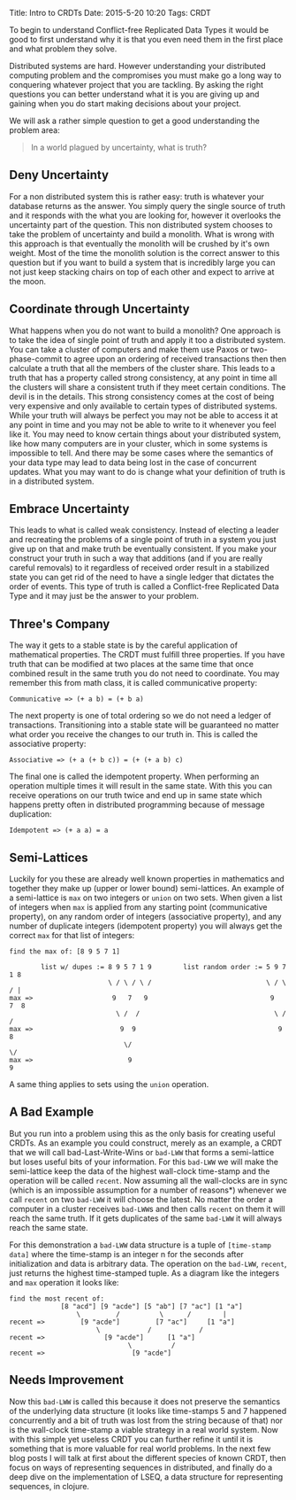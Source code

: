 Title: Intro to CRDTs
Date: 2015-5-20 10:20
Tags: CRDT

To begin to understand Conflict-free Replicated Data Types it would be good to first understand why it is that you even need them in the first place and what problem they solve.

Distributed systems are hard. However understanding your distributed computing problem and the compromises you must make go a long way to conquering whatever project that you are tackling. By asking the right questions you can better understand what it is you are giving up and gaining when you do start making decisions about your project.

We will ask a rather simple question to get a good understanding the problem area:

> In a world plagued by uncertainty, what is truth?

Deny Uncertainty
---
For a non distributed system this is rather easy: truth is whatever your database returns as the answer. You simply query the single source of truth and it responds with the what you are looking for, however it overlooks the uncertainty part of the question. This non distributed system chooses to take the problem of uncertainty and build a monolith. What is wrong with this approach is that eventually the monolith will be crushed by it's own weight. Most of the time the monolith solution is the correct answer to this question but if you want to build a system that is incredibly large you can not just keep stacking chairs on top of each other and expect to arrive at the moon.

Coordinate through Uncertainty
---
What happens when you do not want to build a monolith? One approach is to take the idea of single point of truth and apply it too a distributed system. You can take a cluster of computers and make them use Paxos or two-phase-commit to agree upon an ordering of received transactions then then calculate a truth that all the members of the cluster share. This leads to a truth that has a property called strong consistency, at any point in time all the clusters will share a consistent truth if they meet certain conditions. The devil is in the details. This strong consistency comes at the cost of being very expensive and only available to certain types of distributed systems. While your truth will always be perfect you may not be able to access it at any point in time and you may not be able to write to it whenever you feel like it. You may need to know certain things about your distributed system, like how many computers are in your cluster, which in some systems is impossible to tell. And there may be some cases where the semantics of your data type may lead to data being lost in the case of concurrent updates. What you may want to do is change what your definition of truth is in a distributed system.

Embrace Uncertainty
---
This leads to what is called weak consistency. Instead of electing a leader and recreating the problems of a single point of truth in a system you just give up on that and make truth be eventually consistent. If you make your construct your truth in such a way that additions (and if you are really careful removals) to it regardless of received order result in a stabilized state you can get rid of the need to have a single ledger that dictates the order of events. This type of truth is called a Conflict-free Replicated Data Type and it may just be the answer to your problem.

Three's Company
---
The way it gets to a stable state is by the careful application of mathematical properties. The CRDT must fulfill three properties. If you have truth that can be modified at two places at the same time that once combined result in the same truth you do not need to coordinate. You may remember this from math class, it is called communicative property:
```
Communicative => (+ a b) = (+ b a)
```
The next property is one of total ordering so we do not need a ledger of transactions. Transitioning into a stable state will be guaranteed no matter what order you receive the changes to our truth in. This is called the associative property:
```
Associative => (+ a (+ b c)) = (+ (+ a b) c)
```
The final one is called the idempotent property. When performing an operation multiple times it will result in the same state. With this you can receive operations on our truth twice and end up in same state which happens pretty often in distributed programming because of message duplication:
```
Idempotent => (+ a a) = a
```

Semi-Lattices
---
Luckily for you these are already well known properties in mathematics and together they make up (upper or lower bound) semi-lattices. An example of a semi-lattice is `max` on two integers or `union` on two sets. When given a list of integers when `max` is applied from any starting point (communicative property), on any random order of integers (associative property), and any number of duplicate integers (idempotent property) you will always get the correct `max` for that list of integers:
```
find the max of: [8 9 5 7 1]

        list w/ dupes := 8 9 5 7 1 9        list random order := 5 9 7 1 8
                         \ / \ / \ /                             \ / \ / |
max =>                    9   7   9                               9   7  8
                           \ /  /                                  \ /  /
max =>                      9  9                                    9  8
                             \/                                      \/
max =>                        9                                       9
``` 
A same thing applies to sets using the `union` operation.

A Bad Example
---
But you run into a problem using this as the only basis for creating useful CRDTs. As an example you could construct, merely as an example,  a CRDT that we will call bad-Last-Write-Wins or `bad-LWW` that forms a semi-lattice but loses useful bits of your information. For this `bad-LWW` we will make the semi-lattice keep the data of the highest wall-clock time-stamp and the operation will be called `recent`. Now assuming all the wall-clocks are in sync (which is an impossible assumption for a number of reasons*) whenever we call `recent` on two `bad-LWW` it will choose the latest. No matter the order a computer in a cluster receives `bad-LWW`s and then calls `recent` on them it will reach the same truth. If it gets duplicates of the same `bad-LWW` it will always reach the same state.

For this demonstration a `bad-LWW` data structure is a tuple of `[time-stamp data]` where the time-stamp is an integer n for the seconds after initialization and data is arbitrary data. The operation on the `bad-LWW`, `recent`, just returns the highest time-stamped tuple. As a diagram like the integers and `max` operation it looks like:
```
find the most recent of:
             [8 "acd"] [9 "acde"] [5 "ab"] [7 "ac"] [1 "a"]
                 \         /          \      /        |
recent =>         [9 "acde"]         [7 "ac"]     [1 "a"]
                      \            /            /
recent =>               [9 "acde"]      [1 "a"]
                              \          /
recent =>                      [9 "acde"]
```

Needs Improvement
---
Now this `bad-LWW` is called this because it does not preserve the semantics of the underlying data structure (it looks like time-stamps 5 and 7 happened concurrently and a bit of truth was lost from the string because of that) nor is the wall-clock time-stamp a viable strategy in a real world system. Now with this simple yet useless CRDT you can further refine it until it is something that is more valuable for real world problems. In the next few blog posts I will talk at first about the different species of known CRDT, then focus on ways of representing sequences in distributed, and finally do a deep dive on the implementation of LSEQ, a data structure for representing sequences, in clojure.